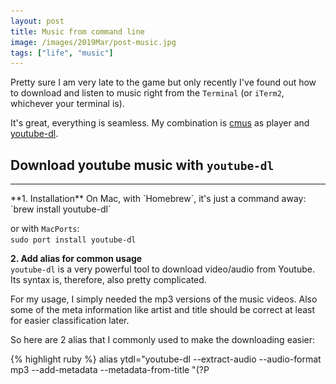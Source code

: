 ```yaml
---
layout: post
title: Music from command line
image: /images/2019Mar/post-music.jpg
tags: ["life", "music"]
---
```


Pretty sure I am very late to the game but only recently I've found out how to 
download and listen to music right from the `Terminal` (or `iTerm2`, whichever your terminal is).  

It's great, everything is seamless.
My combination is [cmus](https://cmus.github.io/) as player and [youtube-dl](https://github.com/rg3/youtube-dl).

## Download youtube music with `youtube-dl`  
<hr>
**1. Installation**  
On Mac, with `Homebrew`, it's just a command away:  
`brew install youtube-dl`  

or with `MacPorts`:  
`sudo port install youtube-dl`

**2. Add alias for common usage**  
`youtube-dl` is a very powerful tool to download video/audio from Youtube.  
Its syntax is, therefore, also pretty complicated.  

For my usage, I simply needed the mp3 versions of the music videos. 
Also some of the meta information like artist and title should be correct at least for easier classification later.  

So here are 2 alias that I commonly used to make the downloading easier:  

{% highlight ruby %}
alias ytdl="youtube-dl --extract-audio --audio-format mp3 --add-metadata --metadata-from-title \"(?P<title>.+?) (-|_|\|) (?P<artist>.+)\" -o \"%(title)s.mkv\""  
alias ytdl2="youtube-dl --extract-audio --audio-format mp3 --add-metadata --metadata-from-title \"(?P<artist>.+?) (-|_|\|) (?P<title>.+)\" -o \"%(title)s.mkv\""
{% endhighlight %}

They are almost identical with just a reverse in order of `artist` and `title` in the pattern.  

What the commands will be doing are:
- Extract audio and save the mp3 version of youtube video specify
- Save meta infos like `artist` and `title` according to partern

For `ytdl`, the pattern is: `[title] [separator] [artist]`, in which `[separator]` can be `-` or `_` or `|`.  
For example, in the case of following video:  
<iframe width="560" height="315" src="https://www.youtube.com/embed/aTgXgN9fOsk" frameborder="0" allow="accelerometer; autoplay; encrypted-media; gyroscope; picture-in-picture" allowfullscreen></iframe>

- The `title` will be: `(Charlie Puth) Attention`  
- The `artist` will be:  `Josephine Alexandra | Fingerstyle Guitar Cover`  
It is still not perfect yet but it is quite enough for me  

`ytdl2` is just a reverse in order of `ytdl`, should be used for cases like in this video:  
<iframe width="560" height="315" src="https://www.youtube.com/embed/tAKnT0g8MtA" frameborder="0" allow="accelerometer; autoplay; encrypted-media; gyroscope; picture-in-picture" allowfullscreen></iframe>  

## Play music with `cmus`
<hr>
**1. Installation**  
Again with magic of `Homebrew`, to install `cmus` on Mac is simply:  
`brew install cmus`
The first installation, I've accidentally downloaded and compiled the build on `https://cmus.github.io/#download`. But still `Homebrew` installation is much better.  

**2. Usage**  
`cmus` is a very useful player when you mostly work on Terminal. Its UI has 7 views (that you can switch around using number key 1-7 once cmus open):  
![](/images/2019Mar/cmus-views.png)

If you are used to use terminal, it won't be that hard to use `cmus`. But to make it easier to remember the list of commands, I recommend this [cheatsheet](https://www.cheatography.com/stephenjjohnson/cheat-sheets/cmus/pdf/)  
As of the 2 video above, here is what it will look like after we've added them in playlist:  
![](/images/2019Mar/cmus-playlist.png)  

One thing I definitely loved about `cmus` is that the navigation keys are `j`, `k` for up and down which is super familiar if you used `vim`. So again, everything is seamless.  

Hope you will find this useful if you are also late to the game :)  



